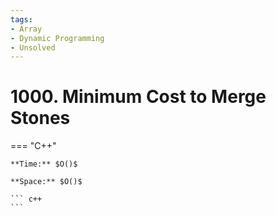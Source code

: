 ```yaml
---
tags:
- Array
- Dynamic Programming
- Unsolved
---
```



# 1000. Minimum Cost to Merge Stones

=== "C++"

    **Time:** $O()$

    **Space:** $O()$

    ``` c++
    ```